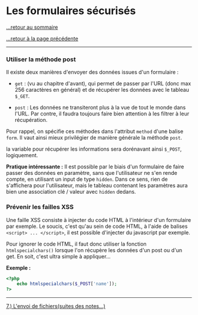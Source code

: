 # Les formulaires sécurisés

[...retour au sommaire](../intro.md)

[...retour à la page précédente](./paramUrl.md)

---

### Utiliser la méthode post

Il existe deux manières d'envoyer des données issues d'un formulaire : 

* `get` : (vu au chapitre d'avant), qui permet de passer par l'URL (donc max 256 caractères en général) et de récupérer les données avec le tableau `$_GET`. 

* `post` : Les données ne transiteront plus à la vue de tout le monde dans l'URL. Par contre, il faudra toujours faire bien attention à les filtrer à leur récupération. 
  
Pour rappel, on spécifie ces méthodes dans l'attribut `method` d'une balise `form`. 
Il vaut ainsi mieux privilégier de manière générale la méthode `post`. 

la variable pour récupérer les informations sera dorénavant ainsi `$_POST`, logiquement. 

**Pratique intéressante :**
Il est possible par le biais d'un formulaire de faire passer des données en paramètre, sans que l'utilisateur ne s'en rende compte, en utilisant un input de type `hidden`. Dans ce sens, rien de s'affichera pour l'utilisateur, mais le tableau contenant les paramètres aura bien une association clé / valeur avec `hidden` dedans. 

### Prévenir les failles XSS 

Une faille XSS consiste à injecter du code HTML à l'intérieur d'un formulaire par exemple. Le soucis, c'est qu'au sein de code HTML, à l'aide de balises `<script> ... </script>`, il est possible d'injecter du javascript par exemple. 

Pour ignorer le code HTML, il faut donc utiliser la fonction `htmlspecialchars()` lorsque l'on récupère les données d'un post ou d'un get. En soit, c'est ultra simple à appliquer...

**Exemple :**
```php
<?php
    echo htmlspecialchars($_POST['name']);
?>
```

---

[7.) L'envoi de fichiers(suites des notes...)](./envoiFichiers.md)


